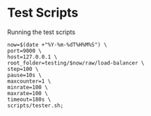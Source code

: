 # Test Scripts

Running the test scripts

```
now=$(date +"%Y-%m-%dT%H%M%S") \
port=9000 \
host=127.0.0.1 \
root_folder=testing/$now/raw/load-balancer \
step=100 \
pause=10s \
maxcounter=1 \
minrate=100 \
maxrate=100 \
timeout=180s \
scripts/tester.sh;
```
